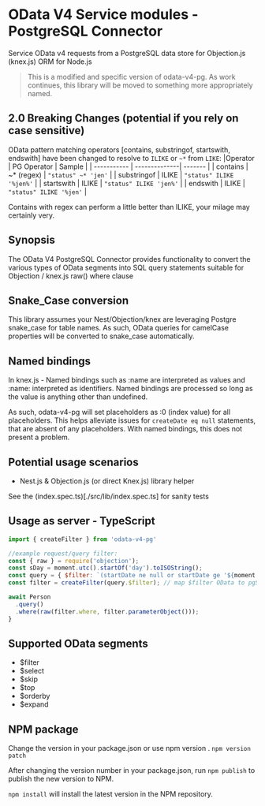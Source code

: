 # OData V4 Service modules - PostgreSQL Connector

Service OData v4 requests from a PostgreSQL data store for Objection.js (knex.js) ORM for Node.js

> This is a modified and specific version of odata-v4-pg.  As work continues, this library will be moved to something more appropriately named.

## 2.0  Breaking Changes (potential if you rely on case sensitive)

OData pattern matching operators [contains, substringof, startswith, endswith] have been changed to resolve to  `ILIKE` or `~*` from `LIKE`:
|Operator     | PG Operator   | Sample                   | 
| ----------- | --------------| -------                  |
| contains    | ~* (regex)    | `"status" ~* 'jen'`      |
| substringof | ILIKE         | `"status" ILIKE '%jen%'` |
| startswith  | ILIKE         | `"status" ILIKE 'jen%'`  |
| endswith    | ILIKE         | `"status" ILIKE '%jen'`  |

Contains with regex can perform a little better than ILIKE, your milage may certainly very.

## Synopsis
The OData V4 PostgreSQL Connector provides functionality to convert the various types of OData segments
into SQL query statements suitable for Objection / knex.js raw() where clause

## Snake_Case conversion
This library assumes your Nest/Objection/knex are leveraging Postgre snake_case for table names.
As such, OData queries for camelCase properties will be converted to snake_case automatically.

## Named bindings
In knex.js - Named bindings such as :name are interpreted as values and :name: interpreted as identifiers. Named bindings are processed so long as the value is anything other than undefined.

As such, odata-v4-pg will set placeholders as :0 (index value) for all placeholders.
This helps alleviate issues for `createDate eq null` statements, that are absent of any placeholders. With named bindings, this does not present a problem.

## Potential usage scenarios

- Nest.js & Objection.js (or direct Knex.js) library helper

See the (index.spec.ts)[./src/lib/index.spec.ts] for sanity tests

## Usage as server - TypeScript

```javascript
import { createFilter } from 'odata-v4-pg'

//example request/query filter:  
const { raw } = require('objection');
const sDay = moment.utc().startOf('day').toISOString();
const query = { $filter: `(startDate ne null or startDate ge '${moment.utc().startOf('day').toISOString()}')`, $expand: '' };
const filter = createFilter(query.$filter); // map $filter OData to pgSql statement

await Person
  .query()
  .where(raw(filter.where, filter.parameterObject()));
}
```



## Supported OData segments

* $filter
* $select
* $skip
* $top
* $orderby
* $expand

## NPM package
Change the version in your package.json or use npm version <new-version>.
`npm version patch`

After changing the version number in your package.json, run `npm publish` to publish the new version to NPM.

`npm install` will install the latest version in the NPM repository.
